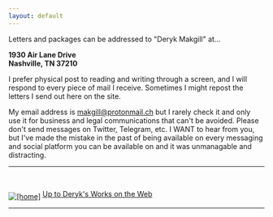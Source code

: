 ```yaml
---
layout: default
---
```


Letters and packages can be addressed to "Deryk Makgill" at...

<p><strong>1930 Air Lane Drive<br>
  Nashville, TN 37210</strong></p>

I prefer physical post to reading and writing through a screen, and I will respond to every piece of mail I receive. Sometimes I might repost the letters I 
send out here on the site.

My email address is makgill@protonmail.ch but I rarely check it and only use it for business and legal communications that can't be avoided. Please don't send messages on Twitter, Telegram, etc. I WANT to hear from you, but I've made the mistake in the past of being available on every messaging and social platform you can be available on and it was unmanagable and distracting.

<hr>

<br><!---<a href="film.html">Film Policy</a>
<br><i>All writings here are copyright(c) Andy Weir 2009-2014</i>--->

<a href="index.html"><img src="http://www.gkc.org.uk/gifs/home.gif" align="MIDDLE" alt="[home]"></a>
  <a href="index.html">Up to Deryk's Works on the Web</a><hr>
